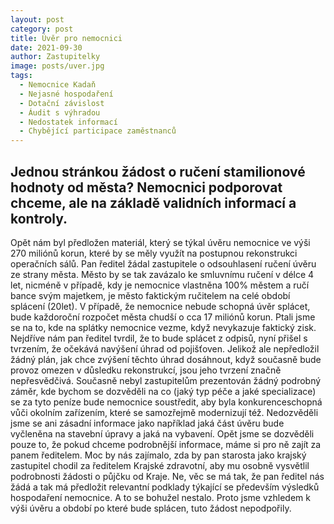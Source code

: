 ```yaml
---
layout: post
category: post
title: Úvěr pro nemocnici
date: 2021-09-30
author: Zastupitelky
image: posts/uver.jpg
tags:
  - Nemocnice Kadaň
  - Nejasné hospodaření
  - Dotační závislost
  - Áudit s výhradou
  - Nedostatek informací
  - Chybějící participace zaměstnanců
---
```


## Jednou stránkou žádost o ručení stamilionové hodnoty od města? Nemocnici podporovat chceme, ale na základě validních informací a kontroly.

Opět nám byl předložen materiál, který se týkal úvěru nemocnice ve výši 270 miliónů korun, které by se měly využít na postupnou rekonstrukci operačních sálů. Pan ředitel žádal zastupitele o odsouhlasení ručení úvěru ze strany města. Město by se tak zavázalo ke smluvnímu ručení v délce 4 let, nicméně v případě, kdy je nemocnice vlastněna 100% městem a ručí bance svým majetkem, je město faktickým ručitelem na celé období splácení (20let). V případě, že nemocnice nebude schopná úvěr splácet, bude každoroční rozpočet města chudší o cca 17 miliónů korun. Ptali jsme se na to, kde na splátky nemocnice vezme, když nevykazuje faktický zisk. Nejdříve nám pan ředitel tvrdil, že to bude splácet z odpisů, nyní přišel s tvrzením, že očekává navýšení úhrad od pojišťoven. Jelikož ale nepředložil žádný plán, jak chce zvýšení těchto úhrad dosáhnout, když současně bude provoz omezen v důsledku rekonstrukcí, jsou jeho tvrzení značně nepřesvědčivá. Současně nebyl zastupitelům prezentován žádný podrobný záměr, kde bychom se dozvěděli na co (jaký typ péče a jaké specializace) se za tyto peníze bude nemocnice soustředit, aby byla konkurenceschopná vůči okolním zařízením, které se samozřejmě modernizují též. Nedozvěděli jsme se ani zásadní informace jako například jaká část úvěru bude vyčleněna na stavební úpravy a jaká na vybavení. Opět jsme se dozvěděli pouze to, že pokud chceme podrobnější informace, máme si pro ně zajít za panem ředitelem. Moc by nás zajímalo, zda by pan starosta jako krajský zastupitel chodil za ředitelem Krajské zdravotní, aby mu osobně vysvětlil podrobnosti žádosti o půjčku od Kraje. Ne, věc se má tak, že pan ředitel nás žádá a tak má předložit relevantní podklady týkající se především výsledků hospodaření nemocnice. A to se bohužel nestalo. Proto jsme vzhledem k výši úvěru a období po které bude splácen, tuto žádost nepodpořily. 
